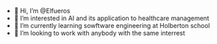 - 👋 Hi, I’m @Elfueros
- 👀 I’m interested in AI and its application to healthcare management
- 🌱 I’m currently learning sowftware engineering at Holberton school
- 💞️ I’m looking to work with anybody with the same interrest
